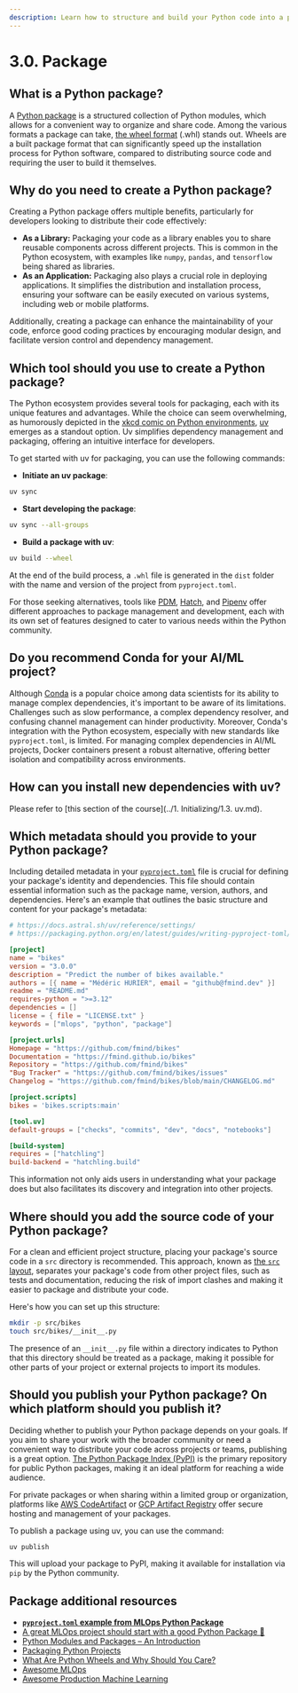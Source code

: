 ```yaml
---
description: Learn how to structure and build your Python code into a package, which is crucial for sharing your code as a library or application and enhancing its maintainability.
---
```


# 3.0. Package

## What is a Python package?

A [Python package](https://packaging.python.org/en/latest/) is a structured collection of Python modules, which allows for a convenient way to organize and share code. Among the various formats a package can take, [the wheel format](https://peps.python.org/pep-0427/) (.whl) stands out. Wheels are a built package format that can significantly speed up the installation process for Python software, compared to distributing source code and requiring the user to build it themselves.

## Why do you need to create a Python package?

Creating a Python package offers multiple benefits, particularly for developers looking to distribute their code effectively:

- **As a Library:** Packaging your code as a library enables you to share reusable components across different projects. This is common in the Python ecosystem, with examples like `numpy`, `pandas`, and `tensorflow` being shared as libraries.
- **As an Application:** Packaging also plays a crucial role in deploying applications. It simplifies the distribution and installation process, ensuring your software can be easily executed on various systems, including web or mobile platforms.

Additionally, creating a package can enhance the maintainability of your code, enforce good coding practices by encouraging modular design, and facilitate version control and dependency management.

## Which tool should you use to create a Python package?

The Python ecosystem provides several tools for packaging, each with its unique features and advantages. While the choice can seem overwhelming, as humorously depicted in the [xkcd comic on Python environments](https://xkcd.com/1987/), [uv](https://docs.astral.sh/uv/) emerges as a standout option. Uv simplifies dependency management and packaging, offering an intuitive interface for developers.

To get started with uv for packaging, you can use the following commands:

- **Initiate an uv package**:

```bash
uv sync
```

- **Start developing the package**:

```bash
uv sync --all-groups
```

- **Build a package with uv**:

```bash
uv build --wheel
```

At the end of the build process, a `.whl` file is generated in the `dist` folder with the name and version of the project from `pyproject.toml`.

For those seeking alternatives, tools like [PDM](https://pdm-project.org/en/latest/), [Hatch](https://hatch.pypa.io/latest/), and [Pipenv](https://pipenv.pypa.io/en/latest/) offer different approaches to package management and development, each with its own set of features designed to cater to various needs within the Python community.

## Do you recommend Conda for your AI/ML project?

Although [Conda](https://conda.io/projects/conda/en/latest/user-guide/install/index.html) is a popular choice among data scientists for its ability to manage complex dependencies, it's important to be aware of its limitations. Challenges such as slow performance, a complex dependency resolver, and confusing channel management can hinder productivity. Moreover, Conda's integration with the Python ecosystem, especially with new standards like `pyproject.toml`, is limited. For managing complex dependencies in AI/ML projects, Docker containers present a robust alternative, offering better isolation and compatibility across environments.

## How can you install new dependencies with uv?

Please refer to [this section of the course](../1. Initializing/1.3. uv.md).

## Which metadata should you provide to your Python package?

Including detailed metadata in your [`pyproject.toml`](https://packaging.python.org/en/latest/guides/writing-pyproject-toml/) file is crucial for defining your package's identity and dependencies. This file should contain essential information such as the package name, version, authors, and dependencies. Here's an example that outlines the basic structure and content for your package's metadata:

```toml
# https://docs.astral.sh/uv/reference/settings/
# https://packaging.python.org/en/latest/guides/writing-pyproject-toml/

[project]
name = "bikes"
version = "3.0.0"
description = "Predict the number of bikes available."
authors = [{ name = "Médéric HURIER", email = "github@fmind.dev" }]
readme = "README.md"
requires-python = ">=3.12"
dependencies = []
license = { file = "LICENSE.txt" }
keywords = ["mlops", "python", "package"]

[project.urls]
Homepage = "https://github.com/fmind/bikes"
Documentation = "https://fmind.github.io/bikes"
Repository = "https://github.com/fmind/bikes"
"Bug Tracker" = "https://github.com/fmind/bikes/issues"
Changelog = "https://github.com/fmind/bikes/blob/main/CHANGELOG.md"

[project.scripts]
bikes = 'bikes.scripts:main'

[tool.uv]
default-groups = ["checks", "commits", "dev", "docs", "notebooks"]

[build-system]
requires = ["hatchling"]
build-backend = "hatchling.build"

```

This information not only aids users in understanding what your package does but also facilitates its discovery and integration into other projects.

## Where should you add the source code of your Python package?

For a clean and efficient project structure, placing your package's source code in a `src` directory is recommended. This approach, known as [the `src` layout](https://packaging.python.org/en/latest/discussions/src-layout-vs-flat-layout/), separates your package's code from other project files, such as tests and documentation, reducing the risk of import clashes and making it easier to package and distribute your code.

Here's how you can set up this structure:

```bash
mkdir -p src/bikes
touch src/bikes/__init__.py
```

The presence of an `__init__.py` file within a directory indicates to Python that this directory should be treated as a package, making it possible for other parts of your project or external projects to import its modules.

## Should you publish your Python package? On which platform should you publish it?

Deciding whether to publish your Python package depends on your goals. If you aim to share your work with the broader community or need a convenient way to distribute your code across projects or teams, publishing is a great option. [The Python Package Index (PyPI)](https://pypi.org/) is the primary repository for public Python packages, making it an ideal platform for reaching a wide audience.

For private packages or when sharing within a limited group or organization, platforms like [AWS CodeArtifact](https://aws.amazon.com/codeartifact/) or [GCP Artifact Registry](https://cloud.google.com/artifact-registry) offer secure hosting and management of your packages.

To publish a package using uv, you can use the command:

```bash
uv publish
```

This will upload your package to PyPI, making it available for installation via `pip` by the Python community.

## Package additional resources

- **[`pyproject.toml` example from MLOps Python Package](https://github.com/fmind/mlops-python-package/blob/main/pyproject.toml)**
- [A great MLOps project should start with a good Python Package 🐍](https://fmind.medium.com/a-great-mlops-project-should-start-with-a-good-python-package-7662bdf79563)
- [Python Modules and Packages – An Introduction](https://realpython.com/python-modules-packages/)
- [Packaging Python Projects](https://packaging.python.org/en/latest/tutorials/packaging-projects/)
- [What Are Python Wheels and Why Should You Care?](https://realpython.com/python-wheels/)
- [Awesome MLOps](https://github.com/visenger/awesome-mlops)
- [Awesome Production Machine Learning](https://github.com/EthicalML/awesome-production-machine-learning)
